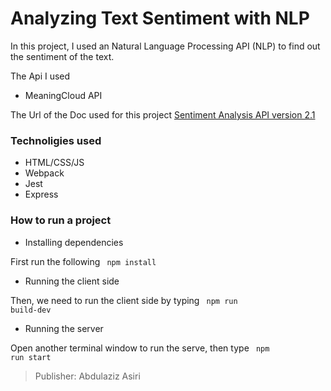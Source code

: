 # Analyzing Text Sentiment with NLP


In this project, I used an Natural Language Processing API (NLP) to find out the sentiment of the text. 

The Api I used

  - MeaningCloud API 

  The Url of the Doc used for this project [Sentiment Analysis API version 2.1
](https://learn.meaningcloud.com/developer/sentiment-analysis/2.1/doc/request)


### Technoligies used

- HTML/CSS/JS
- Webpack
- Jest
- Express


### How to run  a project

- Installing dependencies

First run the following <code> npm install </code>

- Running the client side

Then, we need to run the client side by typing <code> npm run build-dev</code>

- Running the server

Open another terminal window to run the serve, then type <code> npm run start </code>


>  Publisher: Abdulaziz Asiri